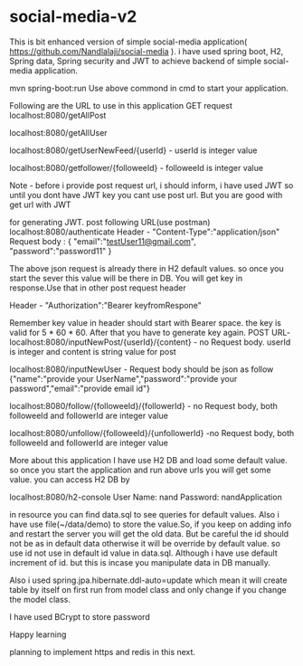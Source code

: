 # social-media-v2
This is bit enhanced version of simple social-media application( https://github.com/Nandlalaji/social-media ). i have used spring boot, H2, Spring data, Spring security and JWT to achieve backend of simple social-media application.

mvn spring-boot:run
Use above commond in cmd to start your application.

Following are the URL to use in this application
GET request 
localhost:8080/getAllPost

localhost:8080/getAllUser

localhost:8080/getUserNewFeed/{userId}    - userId is integer value

localhost:8080/getfollower/{followeeId}    - followeeId is integer value

Note - before i provide post request url, i should inform, i have used JWT so until you dont have JWT key you cant use post url. But you are good with get url with JWT

for generating JWT.
post following URL(use postman)
localhost:8080/authenticate
Header -  "Content-Type":"application/json"
Request body :
{
	"email":"testUser11@gmail.com",
	"password":"password11"
}

The above json request is already there in H2 default values. so once you start the sever this value will be there in DB.
You will get key in response.Use that in other post request header

Header - "Authorization":"Bearer keyfromRespone"

Remember key value in header should start with Bearer space.
the key is valid for 5 * 60 * 60. After that you have to generate key again.
POST URL-
localhost:8080/inputNewPost/{userId}/{content}    - no Request body. userId is integer and content is string value for post

localhost:8080/inputNewUser      - Request body should be json as follow
{"name":"provide your UserName","password":"provide your password","email":"provide email id"}

localhost:8080/follow/{followeeId}/{followerId} - no Request body, both followeeId and followerId are integer value

localhost:8080/unfollow/{followeeId}/{unfollowerId}  -no Request body, both followeeId and followerId are integer value


More about this application
I have use H2 DB and load some default value. so once you start the application and run above urls you will get some value. you can access H2 DB by

localhost:8080/h2-console
User Name: nand
Password: nandApplication

in resource you can find data.sql to see queries for default values. Also i have use file(~/data/demo) to store the value.So, if you keep on adding info and restart the server you will get the old data. But be careful the id should not be as in default data otherwise it will be override by default value. so use id not use in default id value in data.sql. Although i have use default increment of id. but this is incase you manipulate data in DB manually.

Also i used
spring.jpa.hibernate.ddl-auto=update
which mean it will create table by itself on first run from model class and only change if you change the model class.

I have used BCrypt to store password

Happy learning

planning to implement https and redis in this next.

